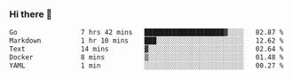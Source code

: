 ### Hi there 👋

<!--
**yeya24/yeya24** is a ✨ _special_ ✨ repository because its `README.md` (this file) appears on your GitHub profile.

Here are some ideas to get you started:

- 🔭 I’m currently working on ...
- 🌱 I’m currently learning ...
- 👯 I’m looking to collaborate on ...
- 🤔 I’m looking for help with ...
- 💬 Ask me about ...
- 📫 How to reach me: ...
- 😄 Pronouns: ...
- ⚡ Fun fact: ...
-->

<!--START_SECTION:waka-->

```txt
Go                7 hrs 42 mins   ████████████████████▓░░░░   82.87 %
Markdown          1 hr 10 mins    ███░░░░░░░░░░░░░░░░░░░░░░   12.62 %
Text              14 mins         ▓░░░░░░░░░░░░░░░░░░░░░░░░   02.64 %
Docker            8 mins          ▒░░░░░░░░░░░░░░░░░░░░░░░░   01.48 %
YAML              1 min           ░░░░░░░░░░░░░░░░░░░░░░░░░   00.27 %
```

<!--END_SECTION:waka-->
